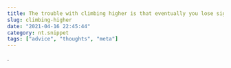 ```yaml
---
title: The trouble with climbing higher is that eventually you lose sight of the ground.
slug: climbing-higher
date: "2021-04-16 22:45:44"
category: nt.snippet
tags: ["advice", "thoughts", "meta"]
---
```


.
